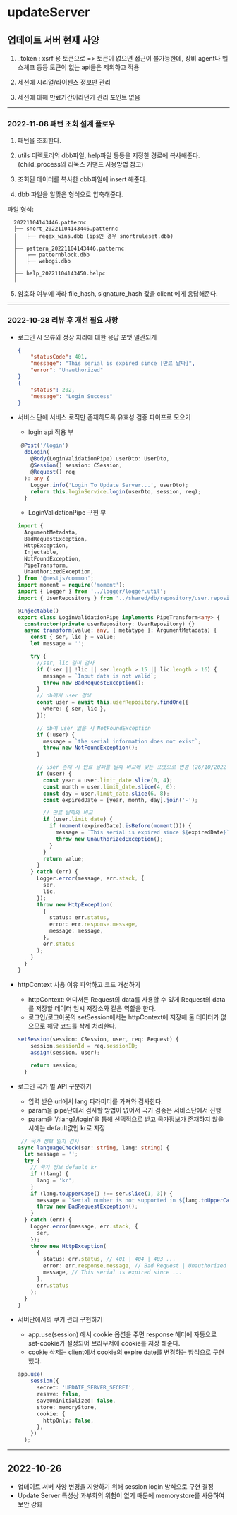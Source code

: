 # updateServer

## 업데이트 서버 현재 사양

1. _token : 
  xsrf 용 토큰으로 => 토큰이 없으면 접근이 불가능한데, 장비 agent나 헬스체크 등등 토큰이 없는 api들은 제외하고 적용

2. 세션에 시리얼/라이센스 정보만 관리
3. 세션에 대해 만료기간이라던가 관리 포인트 없음

--------------------------------------------------------------

### 2022-11-08 패턴 조회 설계 플로우

1. 패턴을 조회한다.
2. utils 디렉토리의 dbb파일, help파일 등등을 지정한 경로에 복사해준다.
(child_process의 리눅스 커맨드 사용방법 참고)
3. 조회된 데이터를 복사한 dbb파일에 insert 해준다.

4. dbb 파일을 알맞은 형식으로 압축해준다.

  파일 형식:
  ```
    20221104143446.patternc
    ├── snort_20221104143446.patternc
    │   ├── regex_wins.dbb (ips인 경우 snortruleset.dbb)
    │
    ├── pattern_20221104143446.patternc
    │   ├── patternblock.dbb
    │   ├── webcgi.dbb
    │
    ├── help_20221104143450.helpc
    │
  ```
5. 암호화 여부에 따라 file_hash, signature_hash 값을 client 에게 응답해준다.

--------------------------------------------------------------

### 2022-10-28 리뷰 후 개선 필요 사항

* 로그인 시 오류와 정상 처리에 대한 응답 포맷 일관되게

  ```json
  {
      "statusCode": 401,
      "message": "This serial is expired since [만료 날짜]",
      "error": "Unauthorized"
  }
  {
      "status": 202,
      "message": "Login Success"
  }
  ```
* 서비스 단에 서비스 로직만 존재하도록 유효성 검증 파이프로 모으기

  * login api 적용 부

  ```typescript
   @Post('/login')
    doLogin(
      @Body(LoginValidationPipe) userDto: UserDto,
      @Session() session: CSession,
      @Request() req
    ): any {
      Logger.info('Login To Update Server...', userDto);
      return this.loginService.login(userDto, session, req);
    }

  ```
  * LoginValidationPipe 구현 부

  ```typescript
  import {
    ArgumentMetadata,
    BadRequestException,
    HttpException,
    Injectable,
    NotFoundException,
    PipeTransform,
    UnauthorizedException,
  } from '@nestjs/common';
  import moment = require('moment');
  import { Logger } from '../logger/logger.util';
  import { UserRepository } from '../shared/db/repository/user.repository';

  @Injectable()
  export class LoginValidationPipe implements PipeTransform<any> {
    constructor(private userRepository: UserRepository) {}
    async transform(value: any, { metatype }: ArgumentMetadata) {
      const { ser, lic } = value;
      let message = '';

      try {
        //ser, lic 길이 검사
        if (!ser || !lic || ser.length > 15 || lic.length > 16) {
          message = `Input data is not valid`;
          throw new BadRequestException();
        }
        // db에서 user 검색
        const user = await this.userRepository.findOne({
          where: { ser, lic },
        });

        // db에 user 없을 시 NotFoundException
        if (!user) {
          message = `the serial information does not exist`;
          throw new NotFoundException();
        }

        // user 존재 시 만료 날짜를 날짜 비교에 맞는 포맷으로 변경 (26/10/2022 => 2022-10-26)
        if (user) {
          const year = user.limit_date.slice(0, 4);
          const month = user.limit_date.slice(4, 6);
          const day = user.limit_date.slice(6, 8);
          const expiredDate = [year, month, day].join('-');

          // 만료 날짜와 비교
          if (user.limit_date) {
            if (moment(expiredDate).isBefore(moment())) {
              message = `This serial is expired since ${expiredDate}`;
              throw new UnauthorizedException();
            }
          }
          return value;
        }
      } catch (err) {
        Logger.error(message, err.stack, {
          ser,
          lic,
        });
        throw new HttpException(
          {
            status: err.status,
            error: err.response.message,
            message: message,
          },
          err.status
        );
      }
    }
  }
  ```

* httpContext 사용 이유 파악하고 코드 개선하기
  * httpContext: 어디서든 Request의 data를 사용할 수 있게 Request의 data를 저장할 데이터 임시 저장소와 같은 역할을 한다.
  * 로그인/로그아웃의 setSession에서는 httpContext에 저장해 둘 데이터가 없으므로 해당 코드를 삭제 처리한다.
  ```typescript
  setSession(session: CSession, user, req: Request) {
      session.sessionId = req.sessionID;
      assign(session, user);

      return session;
    }
  ```
  
* 로그인 국가 별 API 구분하기
  * 입력 받은 url에서 lang 파라미터를 가져와 검사한다.
  * param을 pipe단에서 검사할 방법이 없어서 국가 검증은 서비스단에서 진행
  * param을 '/:lang?/login'을 통해 선택적으로 받고 국가정보가 존재하지 않을 시에는 default값인 kr로 지정

  ```typescript
   // 국가 정보 일치 검사
  async languageCheck(ser: string, lang: string) {
    let message = '';
    try {
      // 국가 정보 default kr
      if (!lang) {
        lang = 'kr';
      }
      if (lang.toUpperCase() !== ser.slice(1, 3)) {
        message = `Serial number is not supported in ${lang.toUpperCase()}.`;
        throw new BadRequestException();
      }
    } catch (err) {
      Logger.error(message, err.stack, {
        ser,
      });
      throw new HttpException(
        {
          status: err.status, // 401 | 404 | 403 ...
          error: err.response.message, // Bad Request | Unauthorized | Not Found ...
          message, // This serial is expired since ...
        },
        err.status
      );
    }
  }
  ```

* 서버단에서의 쿠키 관리 구현하기
  * app.use(session) 에서 cookie 옵션을 주면 response 헤더에 자동으로 set-cookie가 설정되어 브라우저에 cookie를 저장 해준다.
  * cookie 삭제는 client에서 cookie의 expire date를 변경하는 방식으로 구현했다.

  ```typescript
  app.use(
      session({
        secret: 'UPDATE_SERVER_SECRET',
        resave: false,
        saveUninitialized: false,
        store: memoryStore,
        cookie: {
          httpOnly: false,
        },
      })
    );
  ```
  

----------------------------------------------------------

## 2022-10-26
* 업데이트 서버 사양 변경을 지양하기 위해 session login 방식으로 구현 결정
* Update Server 특성상 과부화의 위험이 없기 때문에 memorystore를 사용하여 보안 강화
